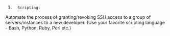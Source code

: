 1.       Scripting: 
Automate the process of granting/revoking SSH access to a group of servers/instances to a new developer. 
(Use your favorite scripting language - Bash, Python, Ruby, Perl etc.) 
